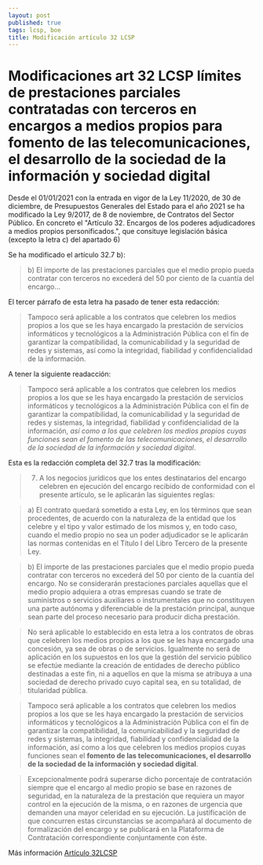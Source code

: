 ```yaml
---
layout: post
published: true
tags: lcsp, boe
title: Modificación artículo 32 LCSP
---
```


# Modificaciones art 32 LCSP límites de prestaciones parciales contratadas con terceros en encargos a medios propios para fomento de las telecomunicaciones, el desarrollo de la sociedad de la información y sociedad digital

Desde el 01/01/2021 con la entrada en vigor de la Ley 11/2020, de 30 de diciembre, de Presupuestos Generales del Estado para el año 2021 se ha modificado la Ley 9/2017, de 8 de noviembre, de Contratos del Sector Público. En concreto el "Artículo 32. Encargos de los poderes adjudicadores a medios propios personificados.", que consituye legislación básica (excepto la letra c) del apartado 6)

Se ha modificado el artículo 32.7 b):
> b) El importe de las prestaciones parciales que el medio propio pueda contratar con terceros no excederá del 50 por ciento de la cuantía del encargo...

El tercer párrafo de esta letra ha pasado de tener esta redacción:

> Tampoco será aplicable a los contratos que celebren los medios propios a los que se les haya encargado la prestación de servicios informáticos y tecnológicos a la Administración Pública con el fin de garantizar la compatibilidad, la comunicabilidad y la seguridad de redes y sistemas, así como la integridad, fiabilidad y confidencialidad de la información.

A tener la siguiente readacción:

> Tampoco será aplicable a los contratos que celebren los medios propios a los que se les haya encargado la prestación de servicios informáticos y tecnológicos a la Administración Pública con el fin de garantizar la compatibilidad, la comunicabilidad y la seguridad de redes y sistemas, la integridad, fiabilidad y confidencialidad de la información, *así como a los que celebren los medios propios cuyas funciones sean el fomento de las telecomunicaciones, el desarrollo de la sociedad de la información y sociedad digital*.

Esta es la redacción completa del 32.7 tras la modificación: 

> 7. A los negocios jurídicos que los entes destinatarios del encargo celebren en ejecución del encargo recibido de conformidad con el presente artículo, se le aplicarán las siguientes reglas:

> a) El contrato quedará sometido a esta Ley, en los términos que sean procedentes, de acuerdo con la naturaleza de la entidad que los celebre y el tipo y valor estimado de los mismos y, en todo caso, cuando el medio propio no sea un poder adjudicador se le aplicarán las normas contenidas en el Título I del Libro Tercero de la presente Ley.

> b) El importe de las prestaciones parciales que el medio propio pueda contratar con terceros no excederá del 50 por ciento de la cuantía del encargo. No se considerarán prestaciones parciales aquellas que el medio propio adquiera a otras empresas cuando se trate de suministros o servicios auxiliares o instrumentales que no constituyen una parte autónoma y diferenciable de la prestación principal, aunque sean parte del proceso necesario para producir dicha prestación.

> No será aplicable lo establecido en esta letra a los contratos de obras que celebren los medios propios a los que se les haya encargado una concesión, ya sea de obras o de servicios. Igualmente no será de aplicación en los supuestos en los que la gestión del servicio público se efectúe mediante la creación de entidades de derecho público destinadas a este fin, ni a aquellos en que la misma se atribuya a una sociedad de derecho privado cuyo capital sea, en su totalidad, de titularidad pública.

> Tampoco será aplicable a los contratos que celebren los medios propios a los que se les haya encargado la prestación de servicios informáticos y tecnológicos a la Administración Pública con el fin de garantizar la compatibilidad, la comunicabilidad y la seguridad de redes y sistemas, la integridad, fiabilidad y confidencialidad de la información, así como a los que celebren los medios propios cuyas funciones sean el **fomento de las telecomunicaciones, el desarrollo de la sociedad de la información y sociedad digital**.

> Excepcionalmente podrá superarse dicho porcentaje de contratación siempre que el encargo al medio propio se base en razones de seguridad, en la naturaleza de la prestación que requiera un mayor control en la ejecución de la misma, o en razones de urgencia que demanden una mayor celeridad en su ejecución. La justificación de que concurren estas circunstancias se acompañará al documento de formalización del encargo y se publicará en la Plataforma de Contratación correspondiente conjuntamente con éste.


Más información
[Artículo 32LCSP](https://www.boe.es/buscar/act.php?id=BOE-A-2017-12902&p=20201231&tn=1#a3-4)
